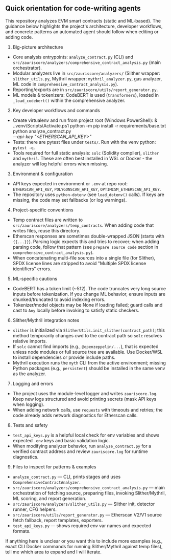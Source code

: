 ## Quick orientation for code-writing agents

This repository analyzes EVM smart contracts (static and ML-based). The guidance below highlights the project's architecture, developer workflows, and concrete patterns an automated agent should follow when editing or adding code.

1) Big-picture architecture
- Core analysis entrypoints: `analyze_contract.py` (CLI) and `src/zauriscore/analyzers/comprehensive_contract_analysis.py` (main orchestrator).
- Modular analyzers live in `src/zauriscore/analyzers/` (Slither wrapper: `slither_utils.py`, Mythril wrapper: `mythril_analyzer.py`, gas analyzer, ML code in `comprehensive_contract_analysis.py`).
- Reporting/exports are in `src/zauriscore/utils/report_generator.py`.
- ML models & tokenizers: CodeBERT is used (`transformers`), loaded in `_load_codebert()` within the comprehensive analyzer.

2) Key developer workflows and commands
- Create virtualenv and run from project root (Windows PowerShell):
  & .\.venv\Scripts\Activate.ps1
  python -m pip install -r requirements/base.txt
  python analyze_contract.py <address> --api-key "<ETHERSCAN_API_KEY>"
- Tests: there are pytest files under `tests/`. Run with the venv python: `pytest -q`.
- Tools required for full static analysis: `solc` (Solidity compiler), `slither` and `mythril`. These are often best installed in WSL or Docker - the analyzer will log helpful errors when missing.

3) Environment & configuration
- API keys expected in environment or `.env` at repo root: `ETHERSCAN_API_KEY`, `POLYGONSCAN_API_KEY`, `OPTIMISM_ETHERSCAN_API_KEY`.
- The repository uses `python-dotenv` (see `load_dotenv()` calls). If keys are missing, the code may set fallbacks (or log warnings).

4) Project-specific conventions
- Temp contract files are written to `src/zauriscore/analyzers/temp_contracts`. When adding code that writes files, reuse this directory.
- Etherscan responses are sometimes double-wrapped JSON (starts with `{{...}}`). Parsing logic expects this and tries to recover; when adding parsing code, follow that pattern (see `prepare source code` section in `comprehensive_contract_analysis.py`).
- When concatenating multi-file sources into a single file (for Slither), SPDX license lines are stripped to avoid "Multiple SPDX license identifiers" errors.

5) ML-specific cautions
- CodeBERT has a token limit (~512). The code truncates very long source inputs before tokenization. If you change ML behavior, ensure inputs are chunked/truncated to avoid indexing errors.
- Tokenizer/model objects may be None if loading failed; guard calls and cast to `Any` locally before invoking to satisfy static checkers.

6) Slither/Mythril integration notes
- `slither` is initialized via `SlitherUtils.init_slither(contract_path)`; this method temporarily changes cwd to the contract path so `solc` resolves relative imports.
- If `solc` cannot find imports (e.g., `@openzeppelin/...`), that is expected unless node modules or full source tree are available. Use Docker/WSL to install dependencies or provide include paths.
- Mythril execution runs the `myth` CLI from the active environment; missing Python packages (e.g., `persistent`) should be installed in the same venv as the analyzer.

7) Logging and errors
- The project uses the module-level logger and writes `zauriscore.log`. Keep new logs structured and avoid printing secrets (mask API keys when logging).
- When adding network calls, use `requests` with timeouts and retries; the code already adds network diagnostics for Etherscan calls.

8) Tests and safety
- `test_api_keys.py` is a helpful local check for env variables and shows expected `.env` keys and basic validation logic.
- When modifying analyzer behavior, run `analyze_contract.py` for a verified contract address and review `zauriscore.log` for runtime diagnostics.

9) Files to inspect for patterns & examples
- `analyze_contract.py` — CLI, prints stages and uses `ComprehensiveContractAnalyzer`.
- `src/zauriscore/analyzers/comprehensive_contract_analysis.py` — main orchestration of fetching source, preparing files, invoking Slither/Mythril, ML scoring, and report generation.
- `src/zauriscore/analyzers/slither_utils.py` — Slither init, detector runner, CFG helpers.
- `src/zauriscore/utils/report_generator.py` — Etherscan V2/V1 source fetch fallback, report templates, exporters.
- `test_api_keys.py` — shows required env var names and expected formats.

If anything here is unclear or you want this to include more examples (e.g., exact CLI Docker commands for running Slither/Mythril against temp files), tell me which area to expand and I will iterate.
